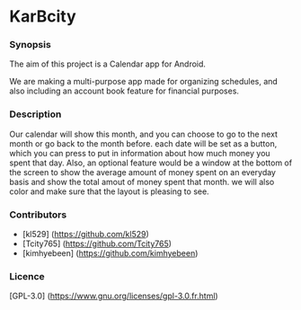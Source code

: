 # KarBcity


### Synopsis 

The aim of this project is a Calendar app for Android.

We are making a multi-purpose app made for organizing schedules, and also including an account book feature for financial purposes.

### Description

Our calendar will show this month, and you can choose to go to the next month or go back to the month before. each date will be set as a button, which you can press to put in information about how much money you spent that day. Also, an optional feature would be a window at the bottom of the screen to show the average amount of money spent on an everyday basis and show the total amout of money spent that month. we will also color and make sure that the layout is pleasing to see.

### Contributors

* [kl529] (https://github.com/kl529)
* [Tcity765] (https://github.com/Tcity765)
* [kimhyebeen] (https://github.com/kimhyebeen)

### Licence

[GPL-3.0] (https://www.gnu.org/licenses/gpl-3.0.fr.html)
